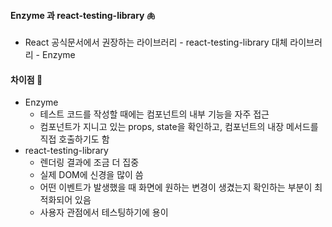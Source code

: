 #### Enzyme 과 react-testing-library 🫁
- React 공식문서에서 권장하는 라이브러리 - react-testing-library
대체 라이브러리 - Enzyme

#### 차이점 👣
- Enzyme
  - 테스트 코드를 작성할 때에는 컴포넌트의 내부 기능을 자주 접근
  - 컴포넌트가 지니고 있는 props, state을 확인하고, 컴포넌트의 내장 메서드를 직접 호출하기도 함
- react-testing-library
  - 렌더링 결과에 조금 더 집중
  - 실제 DOM에 신경을 많이 씀
  - 어떤 이벤트가 발생했을 때 화면에 원하는 변경이 생겼는지 확인하는 부분이 최적화되어 있음
  - 사용자 관점에서 테스팅하기에 용이